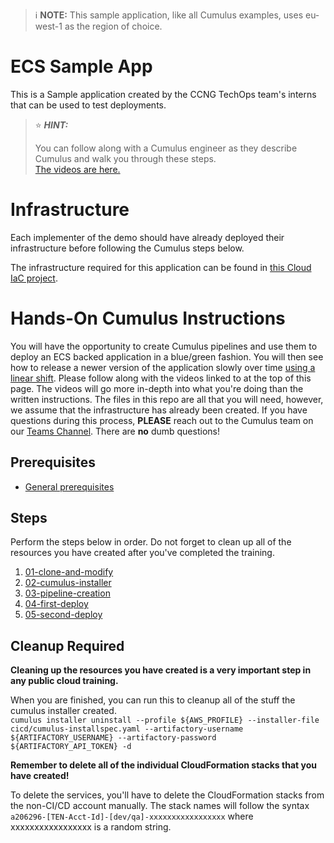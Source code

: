 > :information_source:  **NOTE:**  This sample application, like all Cumulus examples, uses eu-west-1 as the region of choice.

# ECS Sample App
This is a Sample application created by the CCNG TechOps team's interns that can be used to test deployments.  
> :star: ***HINT:***
>
> You can follow along with a Cumulus engineer as they describe Cumulus and walk you through these steps.  
> [The videos are here.](https://thehub.thomsonreuters.com/docs/DOC-2945792)


# Infrastructure
Each implementer of the demo should have already deployed their infrastructure before following the Cumulus steps below.

The infrastructure required for this application can be found in [this Cloud IaC project](https://github.com/tr/cumulus_iac-sample-application-nodejs-ecs).

# Hands-On Cumulus Instructions
You will have the opportunity to create Cumulus pipelines and use them to deploy an ECS backed application in a blue/green fashion.
You will then see how to release a newer version of the application slowly over time [using a linear shift](https://github.com/tr/cumulus_cicd-blue-green-deployer/blob/stable/docs/routers/alb).
Please follow along with the videos linked to at the top of this page.
The videos will go more in-depth into what you're doing than the written instructions.
The files in this repo are all that you will need, however, we assume that the infrastructure has already been created.
If you have questions during this process, **PLEASE** reach out to the Cumulus team on our [Teams Channel](https://teams.microsoft.com/l/channel/19%3ac72f735f407a48f1902ad18ad14f1265%40thread.skype/General?groupId=09374222-95d8-4cb6-bd1d-1bb9f8dfc625&tenantId=62ccb864-6a1a-4b5d-8e1c-397dec1a8258).
There are **no** dumb questions!

## Prerequisites
* [General prerequisites](https://thehub.thomsonreuters.com/docs/DOC-2914661)

## Steps
Perform the steps below in order.  Do not forget to clean up all of the resources you have created after you've completed the training.

1. [01-clone-and-modify](dojo/01-clone-and-modify.md)
1. [02-cumulus-installer](dojo/02-cumulus-installer.md)
1. [03-pipeline-creation](dojo/03-pipeline-creation.md)
1. [04-first-deploy](dojo/04-first-deploy.md)
1. [05-second-deploy](dojo/05-second-deploy.md)

## Cleanup Required
**Cleaning up the resources you have created is a very important step in any public cloud training.**

When you are finished, you can run this to cleanup all of the stuff the cumulus installer created.  
`cumulus installer uninstall --profile ${AWS_PROFILE} --installer-file cicd/cumulus-installspec.yaml --artifactory-username ${ARTIFACTORY_USERNAME} --artifactory-password ${ARTIFACTORY_API_TOKEN} -d`

**Remember to delete all of the individual CloudFormation stacks that you have created!**

To delete the services, you'll have to delete the CloudFormation stacks from the non-CI/CD account manually.  The
 stack names will follow the syntax `a206296-[TEN-Acct-Id]-[dev/qa]-xxxxxxxxxxxxxxxxx` where xxxxxxxxxxxxxxxxx
  is a random string.
